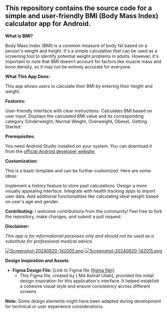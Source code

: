 ## This repository contains the source code for a simple and user-friendly BMI (Body Mass Index) calculator app for Android.

**What is BMI?**

Body Mass Index (BMI) is a common measure of body fat based on a person's weight and height. It's a simple calculation that can be used as a screening tool to identify potential weight problems in adults. However, it's important to note that BMI doesn't account for factors like muscle mass and bone density, so it may not be entirely accurate for everyone.

**What This App Does:**

This app allows users to calculate their BMI by entering their height and weight.

**Features:**

User-friendly interface with clear instructions.
Calculates BMI based on user input.
Displays the calculated BMI value and its corresponding category (Underweight, Normal Weight, Overweight, Obese).
Getting Started:

**Prerequisites:**

You need Android Studio installed on your system. You can download it from the [official Android developer website:](https://developer.android.com/studio)

**Customization:**

This is a basic template and can be further customized.  Here are some ideas:

Implement a history feature to store past calculations.
Design a more visually appealing interface.
Integrate with health tracking apps to import user data.
Add additional functionalities like calculating ideal weight based on user's age and gender.

**Contributing:**
I welcome contributions from the community! Feel free to fork the repository, make changes, and submit a pull request.

**Disclaimer:**

*This app is for informational purposes only and should not be used as a substitute for professional medical advice.*

[![Screenshot-20240820-142005.png](https://i.postimg.cc/zGK2ySBN/Screenshot-20240820-142005.png)](https://postimg.cc/4Y4QMcV2)
[![Screenshot-20240820-142015.png](https://i.postimg.cc/HLtS2YXP/Screenshot-20240820-142015.png)](https://postimg.cc/B8XcZGhx)

**Design Inspiration and Assets**

* **Figma Design File:** [Link to Figma file ([figma file](https://www.figma.com/community/file/1376314139273257837/bmi-calculator-app-ui))]
  * This Figma file, created by [
Md Ashraf Ullah], provided the initial design inspiration for this application's interface. It helped establish a cohesive visual style and ensure consistency across different screens

**Note:** Some design elements might have been adapted during development for technical or user experience considerations.
